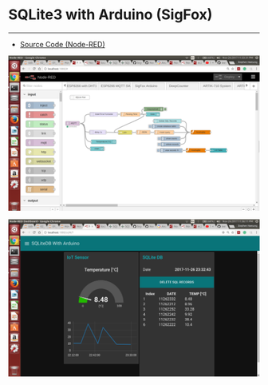 # SQLite3 with Arduino (SigFox)

***
* [Source Code (Node-RED)](https://github.com/leehaesung/NodeRED/blob/master/02_CodeFiles/12_SQLite/02_SourceCodes/SQLiteWithArduinoMQTT.txt)

![SQLiteWithArduinoMQTT.png](https://github.com/leehaesung/NodeRED/blob/master/02_CodeFiles/12_SQLite/01_Images/SQLiteWithArduinoMQTT.png)

![SQLiteWithArduinoMQTTUI.png](https://github.com/leehaesung/NodeRED/blob/master/02_CodeFiles/12_SQLite/01_Images/SQLiteWithArduinoMQTTUI.png)
